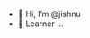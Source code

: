 - 👋 Hi, I’m @jishnu
- 🌱 Learner ...


<!---
jishnu-pinetech/jishnu-pinetech is a ✨ special ✨ repository because its `README.md` (this file) appears on your GitHub profile.
You can click the Preview link to take a look at your changes.
--->
